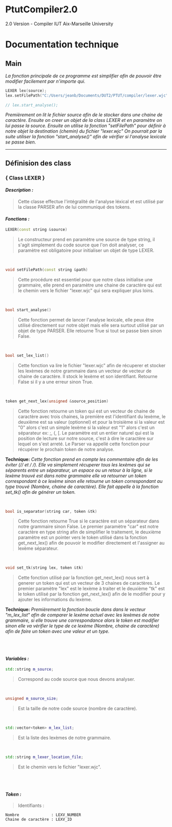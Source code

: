 # PtutCompiler2.0
2.0 Version - Compiler IUT Aix-Marseille University

# Documentation technique
## Main

*La fonction principale de ce programme est simplifier afin de pouvoir être modifier facilement par
n'importe qui.*

``` c++
LEXER lex(source);
lex.setFilePath("C:/Users/jeanb/Documents/DUT2/PTUT/compiler/lexer.wjc");
              
// lex.start_analyse();
```

*Premièrement on lit le fichier source afin de le stocker dans une chaine de caractère.
Ensuite on creer un objet de la class LEXER et en paramètre on lui passe la source.
Ensuite on utilise la fonction "setFilePath" pour définir à notre objet la destination (chemin) du 
fichier "lexer.wjc"
On pourrait par la suite utiliser la fonction "start_analyse()" afin de vérifier si l'analyse lexicale
se passe bien.*

<hr/>

## Définision des class

### { Class LEXER }

#### *Description :*

> Cette classe effectue l'intégralité de l'analyse léxical et est utilisé par la classe PARSER afin de lui communiqué des tokens.

#### *Fonctions :*
``` c++
LEXER(const string &source)
```

> Le constructeur prend en paramètre une source de type string, il
> s'agit simplement du code source que l'on doit analyser, ce paramètre
> est obligatoire pour initialiser un objet de type LEXER.

<br/>

``` c++
void setFilePath(const string &path)
```

> Cette procédure est essentiel pour que notre class initialise une
> grammaire, elle prend en paramètre une chaine de caractère qui est le
> chemin vers le fichier "lexer.wjc" qui sera expliquer plus loins.

<br/>

``` c++
bool start_analyse()
```

> Cette fonction permet de lancer l'analyse lexicale, elle peux être
> utilisé directement sur notre objet mais elle sera surtout utilisé par
> un objet de type PARSER.
> Elle retourne True si tout se passe bien sinon False.

<br/>

``` c++
bool set_lex_list()
```

> Cette fonction va lire le fichier "lexer.wjc" afin de récuperer et
> stocker les lexèmes de notre grammaire dans un vecteur de vecteur de
> chaine de caractère. Il stock le lexème et son identifiant. Retourne
> False si il y a une erreur sinon True.

<br/>

``` c++
token get_next_lex(unsigned &source_position)
```

> Cette fonction retourne un token qui est un vecteur de chaine de caractère avec trois chaines, la première est l'identifiant du lexème, le deuxième est sa valeur (optionnel) et pour la troisième si la valeur est "0" alors c'est un simple lexème si la valeur est "1" alors c'est un séparateur ex: ;, (, [.
> Le paramètre est un entier naturel qui est la position de lecture sur notre source,
> c'est à dire le caractère sur lequel on s'est arreté. Le Parser va appellé cette fonction pour récupérer le prochain token de notre analyse. 

**Technique:**
*Cette fonction prend en compte les commentaire afin de les éviter (// et /* */). Elle va simplement récuperer tous les lexèmes qui se séparents entre un séparateur, un espace ou un retour à la ligne, si le lexème trouvé est dans notre grammaire elle va retourner un token correspondant à ce lexème sinon elle retourne un token correspondant au type trouvé (Nombre, chaine de caractère). Elle fait appelle à la fonction set_tk() afin de générer un token.*

<br/>

``` c++
bool is_separator(string car, token &tk)
```

> Cette fonction retourne True si le caractère est un séparateur dans notre grammaire sinon False.
> Le premier paramètre "car" est notre caractère en type string afin de simplifier le traitement, le deuxième paramètre est un pointer vers le token utilisé dans la fonction get_next_lex() afin de pouvoir le modifier directement et l'assigner au lexème séparateur.

<br/>

``` c++
void set_tk(string lex, token &tk)
```

> Cette fonction utilisé par la fonction get_next_lex() nous sert à generer un token qui est un vecteur de 3 chaines de caractères.
> Le premier paramètre "lex" est le lexème à traiter et le deuxième "tk" est le token utilisé par  		la fonction get_next_lex() afin de le modifier pour y ajouter les informations du lexème.

**Technique:**
*Premièrement la fonction boucle dans dans le vecteur "m_lex_list" afin de comparer le lexème actuel avec les lexèmes de notre grammaire, si elle trouve une correspondance alors le token est modifier sinon elle va vérifier le type de ce lexème (Nombre, chaine de caractère) afin de faire un token avec une valeur et un type.*

<br/><br/>
#### *Variables :*
``` c++
std::string m_source;
``` 
> Correspond au code source que nous devons analyser.

<br/>

``` c++
unsigned m_source_size;
``` 
> Est la taille de notre code source (nombre de caractère).

<br/>

``` c++
std::vector<token> m_lex_list;
``` 
> Est la liste des lexèmes de notre grammaire.

<br/>

``` c++
std::string m_lexer_location_file;
``` 
> Est le chemin vers le fichier "lexer.wjc".

<br/><br/>
#### *Token :*

> Identifiants :

```
Nombre              : LEXV_NUMBER
Chaine de caractère : LEXV_ID
``` 
